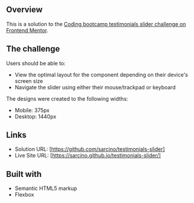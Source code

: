 ## Overview

This is a solution to the [Coding bootcamp testimonials slider challenge on Frontend Mentor](https://www.frontendmentor.io/challenges/coding-bootcamp-testimonials-slider-4FNyLA8JL).

## The challenge

Users should be able to:

- View the optimal layout for the component depending on their device's screen size
- Navigate the slider using either their mouse/trackpad or keyboard

The designs were created to the following widths:

- Mobile: 375px
- Desktop: 1440px

## Links

- Solution URL: [https://github.com/sarcino/testimonials-slider]
- Live Site URL: [https://sarcino.github.io/testimonials-slider/]

## Built with

- Semantic HTML5 markup
- Flexbox
